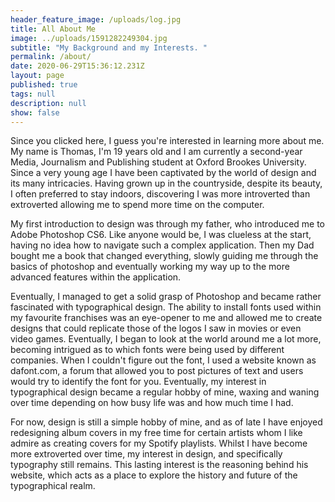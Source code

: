 ```yaml
---
header_feature_image: /uploads/log.jpg
title: All About Me
image: ../uploads/1591282249304.jpg
subtitle: "My Background and my Interests. "
permalink: /about/
date: 2020-06-29T15:36:12.231Z
layout: page
published: true
tags: null
description: null
show: false
---
```

Since you clicked here, I guess you're interested in learning more about me. My name is Thomas, I'm 19 years old and I am currently a second-year Media, Journalism and Publishing student at Oxford Brookes University. Since a very young age I have been captivated by the world of design and its many intricacies. Having grown up in the countryside, despite its beauty, I often preferred to stay indoors, discovering I was more introverted than extroverted allowing me to spend more time on the computer. 

My first introduction to design was through my father, who introduced me to Adobe Photoshop CS6. Like anyone would be, I was clueless at the start, having no idea how to navigate such a complex application. Then my Dad bought me a book that changed everything, slowly guiding me through the basics of photoshop and eventually working my way up to the more advanced features within the application. 

Eventually, I managed to get a solid grasp of Photoshop and became rather fascinated with typographical design. The ability to install fonts used within my favourite franchises was an eye-opener to me and allowed me to create designs that could replicate those of the logos I saw in movies or even video games. Eventually, I began to look at the world around me a lot more, becoming intrigued as to which fonts were being used by different companies. When I couldn't figure out the font, I used a website known as dafont.com, a forum that allowed you to post pictures of text and users would try to identify the font for you. Eventually, my interest in typographical design became a regular hobby of mine, waxing and waning over time depending on how busy life was and how much time I had.

For now, design is still a simple hobby of mine, and as of late I have enjoyed redesigning album covers in my free time for certain artists whom I like admire as creating covers for my Spotify playlists. Whilst I have become more extroverted over time, my interest in design, and specifically typography still remains. This lasting interest is the reasoning behind his website, which acts as a place to explore the history and future of the typographical realm.